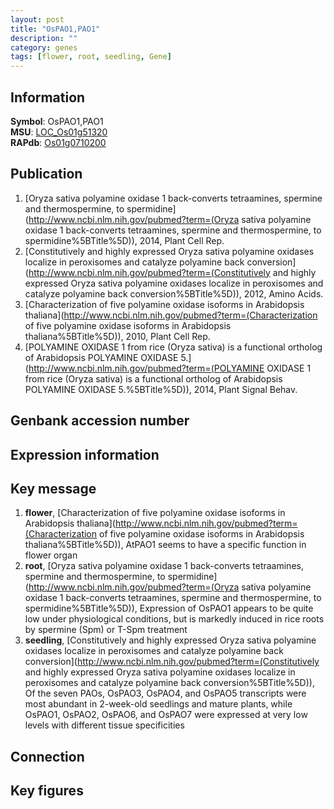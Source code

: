 ```yaml
---
layout: post
title: "OsPAO1,PAO1"
description: ""
category: genes
tags: [flower, root, seedling, Gene]
---
```


## Information
__Symbol__: OsPAO1,PAO1  
__MSU__: [LOC_Os01g51320](http://rice.plantbiology.msu.edu/cgi-bin/ORF_infopage.cgi?orf=LOC_Os01g51320)  
__RAPdb__: [Os01g0710200](http://rapdb.dna.affrc.go.jp/viewer/gbrowse_details/irgsp1?name=Os01g0710200)  

## Publication
1. [Oryza sativa polyamine oxidase 1 back-converts tetraamines, spermine and thermospermine, to spermidine](http://www.ncbi.nlm.nih.gov/pubmed?term=(Oryza sativa polyamine oxidase 1 back-converts tetraamines, spermine and thermospermine, to spermidine%5BTitle%5D)), 2014, Plant Cell Rep.
2. [Constitutively and highly expressed Oryza sativa polyamine oxidases localize in peroxisomes and catalyze polyamine back conversion](http://www.ncbi.nlm.nih.gov/pubmed?term=(Constitutively and highly expressed Oryza sativa polyamine oxidases localize in peroxisomes and catalyze polyamine back conversion%5BTitle%5D)), 2012, Amino Acids.
3. [Characterization of five polyamine oxidase isoforms in Arabidopsis thaliana](http://www.ncbi.nlm.nih.gov/pubmed?term=(Characterization of five polyamine oxidase isoforms in Arabidopsis thaliana%5BTitle%5D)), 2010, Plant Cell Rep.
4. [POLYAMINE OXIDASE 1 from rice (Oryza sativa) is a functional ortholog of Arabidopsis POLYAMINE OXIDASE 5.](http://www.ncbi.nlm.nih.gov/pubmed?term=(POLYAMINE OXIDASE 1 from rice (Oryza sativa) is a functional ortholog of Arabidopsis POLYAMINE OXIDASE 5.%5BTitle%5D)), 2014, Plant Signal Behav.

## Genbank accession number

## Expression information

## Key message
1. __flower__, [Characterization of five polyamine oxidase isoforms in Arabidopsis thaliana](http://www.ncbi.nlm.nih.gov/pubmed?term=(Characterization of five polyamine oxidase isoforms in Arabidopsis thaliana%5BTitle%5D)),  AtPAO1 seems to have a specific function in flower organ
2. __root__, [Oryza sativa polyamine oxidase 1 back-converts tetraamines, spermine and thermospermine, to spermidine](http://www.ncbi.nlm.nih.gov/pubmed?term=(Oryza sativa polyamine oxidase 1 back-converts tetraamines, spermine and thermospermine, to spermidine%5BTitle%5D)),  Expression of OsPAO1 appears to be quite low under physiological conditions, but is markedly induced in rice roots by spermine (Spm) or T-Spm treatment
3. __seedling__, [Constitutively and highly expressed Oryza sativa polyamine oxidases localize in peroxisomes and catalyze polyamine back conversion](http://www.ncbi.nlm.nih.gov/pubmed?term=(Constitutively and highly expressed Oryza sativa polyamine oxidases localize in peroxisomes and catalyze polyamine back conversion%5BTitle%5D)),  Of the seven PAOs, OsPAO3, OsPAO4, and OsPAO5 transcripts were most abundant in 2-week-old seedlings and mature plants, while OsPAO1, OsPAO2, OsPAO6, and OsPAO7 were expressed at very low levels with different tissue specificities

## Connection

## Key figures


